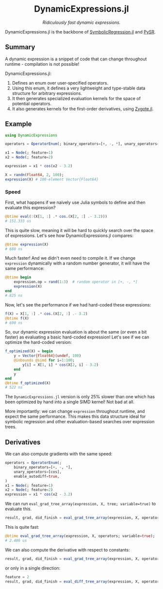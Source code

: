 <div align="center">

# DynamicExpressions.jl

*Ridiculously fast dynamic expressions.*

</div>

DynamicExpressions.jl is the backbone of 
[SymbolicRegression.jl](https://github.com/MilesCranmer/SymbolicRegression.jl) and
[PySR](https://github.com/MilesCranmer/PySR).

## Summary

A dynamic expression is a snippet of code that can change throughout
runtime - compilation is not possible!

DynamicExpressions.jl:
1. Defines an enum over user-specified operators.
2. Using this enum, it defines a very lightweight
and type-stable data structure for arbitrary expressions.
3. It then generates specialized evaluation kernels for
the space of potential operators.
4. It also generates kernels for the first-order derivatives, using [Zygote.jl](https://github.com/FluxML/Zygote.jl).

## Example

```julia
using DynamicExpressions

operators = OperatorEnum(; binary_operators=[+, -, *], unary_operators=[cos])

x1 = Node(; feature=1)
x2 = Node(; feature=2)

expression = x1 * cos(x2 - 3.2)

X = randn(Float64, 2, 100);
expression(X) # 100-element Vector{Float64}
```

### Speed

First, what happens if we naively use Julia symbols to define
and then evaluate this expression?

```julia
@btime eval(:(X[1, :] .* cos.(X[2, :] .- 3.2)))
# 151.333 us
```

This is quite slow, meaning it will be hard to
quickly search over the space of expressions.
Let's see how DynamicExpressions.jl compares:

```julia
@btime expression(X)
# 688 ns
```

Much faster!
And we didn't even need to compile it.
If we change `expression` dynamically with a random number generator,
it will have the same performance:

```julia
@btime begin
    expression.op = rand(1:3)  # random operator in [+, -, *]
    expression(X)
end
# 825 ns
```

Now, let's see the performance if we had hard-coded these expressions:

```julia
f(X) = X[1, :] .* cos.(X[2, :] .- 3.2)
@btime f(X)
# 690 ns
```

So, our dynamic expression evaluation is about the same (or even a bit faster)
as evaluating a basic hard-coded expression!
Let's see if we can optimize the hard-coded version:

```julia
f_optimized(X) = begin
    y = Vector{Float64}(undef, 100)
    @inbounds @simd for i=1:100;
        y[i] = X[1, i] * cos(X[2, i] - 3.2)
    end
    y
end
@btime f_optimized(X)
# 522 ns
```

The `DynamicExpressions.jl` version is only 25% slower than one which
has been optimized by hand into a single SIMD kernel! Not bad at all.

More importantly: we can change `expression` throughout runtime,
and expect the same performance.
This makes this data structure ideal for symbolic
regression and other evaluation-based searches
over expression trees.


## Derivatives

We can also compute gradients with the same speed:

```julia
operators = OperatorEnum(;
    binary_operators=[+, -, *],
    unary_operators=[cos],
    enable_autodiff=true,
)
x1 = Node(; feature=1)
x2 = Node(; feature=2)
expression = x1 * cos(x2 - 3.2)
```

We can run `eval_grad_tree_array(expression, X, tree; variable=true)`
to evaluate this.

```julia
result, grad, did_finish = eval_grad_tree_array(expression, X, operators; variable=true)
```

This is quite fast:

```julia
@btime eval_grad_tree_array(expression, X, operators; variable=true);
# 2.486 us
```

We can also compute the derivative with respect to constants:

```julia
result, grad, did_finish = eval_grad_tree_array(expression, X, operators; variable=false)
```

or only in a single direction:

```julia
feature = 2
result, grad, did_finish = eval_diff_tree_array(expression, X, operators, feature)
```
